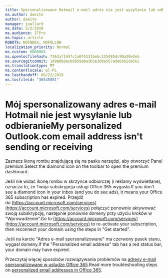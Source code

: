 ```yaml
---
title: Spersonalizowane Hotmail e-mail adres nie jest wysyłanie lub odbieranie
ms.author: daeite
author: daeite
manager: joallard
ms.date: 5/2/2019
ms.audience: ITPro
ms.topic: article
ROBOTS: NOINDEX, NOFOLLOW
localization_priority: Normal
ms.custom: 8000083
ms.openlocfilehash: 7363af1d4fc1a0f4131bebc325485dc99a30e2eb
ms.sourcegitcommit: 1d98db8acb9959aba3b5e308a567ade6b62da56c
ms.translationtype: MT
ms.contentlocale: pl-PL
ms.lasthandoff: 08/22/2019
ms.locfileid: "36545881"
---
```

# <a name="my-personalized-outlookcom-email-address-isnt-sending-or-receiving"></a><span data-ttu-id="bc8ed-102">Mój spersonalizowany adres e-mail Hotmail nie jest wysyłanie lub odbieranie</span><span class="sxs-lookup"><span data-stu-id="bc8ed-102">My personalized Outlook.com email address isn't sending or receiving</span></span>

<span data-ttu-id="bc8ed-103">Zaznacz ikonę rombu znajdującą się na pasku narzędzi, aby otworzyć Panel premium.</span><span class="sxs-lookup"><span data-stu-id="bc8ed-103">Select the diamond icon on the toolbar to open the premium dashboard.</span></span>

<span data-ttu-id="bc8ed-104">Jeśli nie widać ikonę rombu w skrzynce odbiorczej (i reklamy wyświetlane), oznacza to, że Twoja subskrypcja usługi Office 365 wygasła.</span><span class="sxs-lookup"><span data-stu-id="bc8ed-104">If you don't see a diamond icon in your inbox (and you do see ads), it means your Office 365 subscription has expired.</span></span> <span data-ttu-id="bc8ed-105">Przejdź do [https://account.microsoft.com/services](https://account.microsoft.com/services) połączyć ponownie aktywować swoją subskrypcję, następnie ponownie domeny przy użyciu kroków w "Wprowadzenie".</span><span class="sxs-lookup"><span data-stu-id="bc8ed-105">Go to [https://account.microsoft.com/services](https://account.microsoft.com/services) to re-activate your subscription, then reconnect your domain using the steps in "Get started".</span></span>

<span data-ttu-id="bc8ed-106">Jeśli na karcie "Adres e-mail spersonalizowane" ma czerwony pasek stanu, wygasł domeny.</span><span class="sxs-lookup"><span data-stu-id="bc8ed-106">If the "Personalized email address" tab has a red status bar, your domain may have expired.</span></span>

<span data-ttu-id="bc8ed-107">Przeczytaj więcej sposobów rozwiązywania problemów na [adresy e-mail spersonalizowane w usłudze Office 365](https://support.office.com/article/75416a58-b225-4c02-8c07-8979403b427b?wt.mc_id=Office_Outlook_com_Alchemy).</span><span class="sxs-lookup"><span data-stu-id="bc8ed-107">Read more troubleshooting steps on [personalized email addresses in Office 365](https://support.office.com/article/75416a58-b225-4c02-8c07-8979403b427b?wt.mc_id=Office_Outlook_com_Alchemy).</span></span>